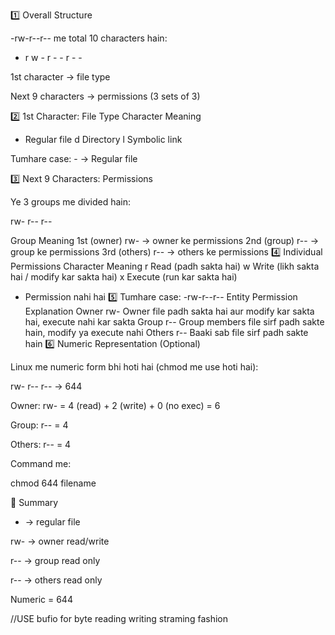 1️⃣ Overall Structure

-rw-r--r-- me total 10 characters hain:

- r w -  r - -  r - -


1st character → file type

Next 9 characters → permissions (3 sets of 3)

2️⃣ 1st Character: File Type
Character	Meaning
-	Regular file
d	Directory
l	Symbolic link

Tumhare case: - → Regular file

3️⃣ Next 9 Characters: Permissions

Ye 3 groups me divided hain:

rw-  r--  r--

Group	Meaning
1st (owner)	rw- → owner ke permissions
2nd (group)	r-- → group ke permissions
3rd (others)	r-- → others ke permissions
4️⃣ Individual Permissions
Character	Meaning
r	Read (padh sakta hai)
w	Write (likh sakta hai / modify kar sakta hai)
x	Execute (run kar sakta hai)
-	Permission nahi hai
5️⃣ Tumhare case: -rw-r--r--
Entity	Permission	Explanation
Owner	rw-	Owner file padh sakta hai aur modify kar sakta hai, execute nahi kar sakta
Group	r--	Group members file sirf padh sakte hain, modify ya execute nahi
Others	r--	Baaki sab file sirf padh sakte hain
6️⃣ Numeric Representation (Optional)

Linux me numeric form bhi hoti hai (chmod me use hoti hai):

rw- r-- r-- → 644


Owner: rw- = 4 (read) + 2 (write) + 0 (no exec) = 6

Group: r-- = 4

Others: r-- = 4

Command me:

chmod 644 filename

🔹 Summary

- → regular file

rw- → owner read/write

r-- → group read only

r-- → others read only

Numeric = 644

//USE bufio for byte reading writing straming fashion
